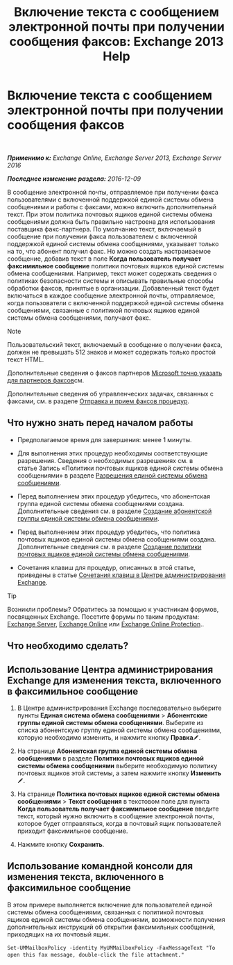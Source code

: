 ﻿---
title: 'Включение текста с сообщением электронной почты при получении сообщения факсов: Exchange 2013 Help'
TOCTitle: Включение текста с сообщением электронной почты при получении сообщения факсов
ms:assetid: 48244e58-b7d6-4f0e-bbae-d22bf0fc11ff
ms:mtpsurl: https://technet.microsoft.com/ru-ru/library/Bb201684(v=EXCHG.150)
ms:contentKeyID: 51408021
ms.date: 05/22/2018
mtps_version: v=EXCHG.150
ms.translationtype: MT
---

# Включение текста с сообщением электронной почты при получении сообщения факсов

 

_**Применимо к:** Exchange Online, Exchange Server 2013, Exchange Server 2016_

_**Последнее изменение раздела:** 2016-12-09_

В сообщение электронной почты, отправляемое при получении факса пользователями с включенной поддержкой единой системы обмена сообщениями и работы с факсами, можно включить дополнительный текст. При этом политика почтовых ящиков единой системы обмена сообщениями должна быть правильно настроена для использования поставщика факс-партнера. По умолчанию текст, включаемый в сообщение при получении факса пользователем с включенной поддержкой единой системы обмена сообщениями, указывает только на то, что абонент получил факс. Но можно создать настраиваемое сообщение, добавив текст в поле **Когда пользователь получает факсимильное сообщение** политики почтовых ящиков единой системы обмена сообщениями. Например, текст может содержать сведения о политиках безопасности системы и описывать правильные способы обработки факсов, принятые в организации. Добавленный текст будет включаться в каждое сообщение электронной почты, отправляемое, когда пользователи с включенной поддержкой единой системы обмена сообщениями, связанные с политикой почтовых ящиков единой системы обмена сообщениями, получают факс.

> [!NOTE]  
> Пользовательский текст, включаемый в сообщение о получении факса, должен не превышать 512 знаков и может содержать только простой текст HTML.


Дополнительные сведения о факсов партнеров [Microsoft точно указать для партнеров факсов](https://go.microsoft.com/fwlink/?linkid=190238)см.

Дополнительные сведения об управленческих задачах, связанных с факсами, см. в разделе [Отправка и прием факсов процедур](faxing-procedures-exchange-2013-help.md).

## Что нужно знать перед началом работы

  - Предполагаемое время для завершения: менее 1 минуты.

  - Для выполнения этих процедур необходимы соответствующие разрешения. Сведения о необходимых разрешениях см. в статье Запись «Политики почтовых ящиков единой системы обмена сообщениями» в разделе [Разрешения единой системы обмена сообщениями](unified-messaging-permissions-exchange-2013-help.md).

  - Перед выполнением этих процедур убедитесь, что абонентская группа единой системы обмена сообщениями создана. Дополнительные сведения см. в разделе [Создание абонентской группы единой системы обмена сообщениями](create-a-um-dial-plan-exchange-2013-help.md).

  - Перед выполнением этих процедур убедитесь, что политика почтовых ящиков единой системы обмена сообщениями создана. Дополнительные сведения см. в разделе [Создание политики почтовых ящиков единой системы обмена сообщениями](create-a-um-mailbox-policy-exchange-2013-help.md).

  - Сочетания клавиш для процедур, описанных в этой статье, приведены в статье [Сочетания клавиш в Центре администрирования Exchange](keyboard-shortcuts-in-the-exchange-admin-center-exchange-online-protection-help.md).

> [!TIP]  
> Возникли проблемы? Обратитесь за помощью к участникам форумов, посвященных Exchange. Посетите форумы по таким продуктам: <a href="https://go.microsoft.com/fwlink/p/?linkid=60612">Exchange Server</a>, <a href="https://go.microsoft.com/fwlink/p/?linkid=267542">Exchange Online</a> или <a href="https://go.microsoft.com/fwlink/p/?linkid=285351">Exchange Online Protection</a>..


## Что необходимо сделать?

## Использование Центра администрирования Exchange для изменения текста, включенного в факсимильное сообщение

1.  В Центре администрирования Exchange последовательно выберите пункты **Единая система обмена сообщениями** \> **Абонентские группы единой системы обмена сообщениями**. Выберите из списка абонентскую группу единой системы обмена сообщениями, которую необходимо изменить, и нажмите кнопку **Правка**![Значок редактирования](images/Bb124582.6f53ccb2-1f13-4c02-bea0-30690e6ea71d(EXCHG.150).gif "Значок редактирования").

2.  На странице **Абонентская группа единой системы обмена сообщениями** в разделе **Политики почтовых ящиков единой системы обмена сообщениями** выберите необходимую политику почтовых ящиков этой системы, а затем нажмите кнопку **Изменить**![Значок редактирования](images/Bb124582.6f53ccb2-1f13-4c02-bea0-30690e6ea71d(EXCHG.150).gif "Значок редактирования").

3.  На странице **Политика почтовых ящиков единой системы обмена сообщениями** \> **Текст сообщения** в текстовом поле для пункта **Когда пользователь получает факсимильное сообщение** введите текст, который нужно включить в сообщение электронной почты, которое будет отправляться, когда в почтовый ящик пользователей приходит факсимильное сообщение.

4.  Нажмите кнопку **Сохранить**.

## Использование командной консоли для изменения текста, включенного в факсимильное сообщение

В этом примере выполняется включение для пользователей единой системы обмена сообщениями, связанных с политикой почтовых ящиков единой системы обмена сообщениями, возможности получения дополнительных инструкций об открытии факсимильных сообщений, приходящих на их почтовый ящик.

    Set-UMMailboxPolicy -identity MyUMMailboxPolicy -FaxMessageText "To open this fax message, double-click the file attachment."


